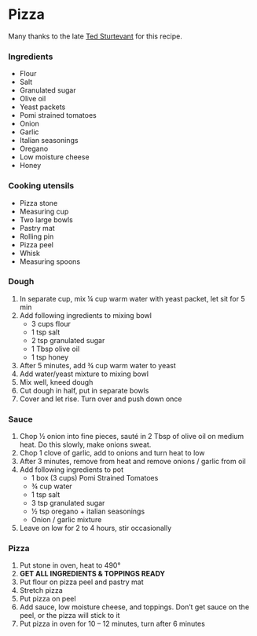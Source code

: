 # Pizza

Many thanks to the late [Ted Sturtevant](http://m.phillipsfuneral.com/obituaries/events?obituaryId=12549723) for this recipe.

### Ingredients

- Flour
- Salt
- Granulated sugar
- Olive oil
- Yeast packets
- Pomi strained tomatoes
- Onion
- Garlic
- Italian seasonings
- Oregano
- Low moisture cheese
- Honey

### Cooking utensils

- Pizza stone
- Measuring cup
- Two large bowls
- Pastry mat
- Rolling pin
- Pizza peel
- Whisk
- Measuring spoons

### Dough

1. In separate cup, mix ¼ cup warm water with yeast packet, let sit for 5 min
2. Add following ingredients to mixing bowl
   - 3 cups flour
   - 1 tsp salt
   - 2 tsp granulated sugar
   - 1 Tbsp olive oil
   - 1 tsp honey
3. After 5 minutes, add ¾ cup warm water to yeast
4. Add water/yeast mixture to mixing bowl
5. Mix well, kneed dough
6. Cut dough in half, put in separate bowls
7. Cover and let rise. Turn over and push down once

### Sauce

1. Chop ½ onion into fine pieces, sauté in 2 Tbsp of olive oil on medium heat. Do this slowly, make onions sweat.
2. Chop 1 clove of garlic, add to onions and turn heat to low
3. After 3 minutes, remove from heat and remove onions / garlic from oil
4. Add following ingredients to pot
   - 1 box (3 cups) Pomi Strained Tomatoes
   - ¾ cup water
   - 1 tsp salt
   - 3 tsp granulated sugar
   - ½ tsp oregano + italian seasonings
   - Onion / garlic mixture
5. Leave on low for 2 to 4 hours, stir occasionally

### Pizza

1. Put stone in oven, heat to 490°
2. **GET ALL INGREDIENTS & TOPPINGS READY**
3. Put flour on pizza peel and pastry mat
4. Stretch pizza
5. Put pizza on peel
6. Add sauce, low moisture cheese, and toppings. Don’t get sauce on the peel, or the pizza will stick to it
7. Put pizza in oven for 10 – 12 minutes, turn after 6 minutes
